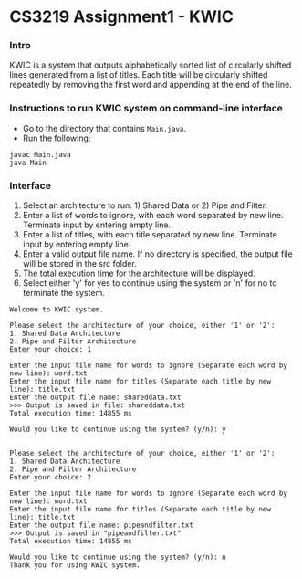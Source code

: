 CS3219 Assignment1 - KWIC
==============================================

### Intro
KWIC is a system that outputs alphabetically sorted list of circularly shifted lines generated from a list of titles. Each title will be circularly shifted repeatedly by removing the first word and appending at the end of the line.

### Instructions to run KWIC system on command-line interface
- Go to the directory that contains ```Main.java```.<br />
- Run the following:
```
javac Main.java
java Main
```

### Interface
1. Select an architecture to run: 1) Shared Data or 2) Pipe and Filter.<br />
2. Enter a list of words to ignore, with each word separated by new line. Terminate input by entering empty line.<br />
3. Enter a list of titles, with each title separated by new line. Terminate input by entering empty line.<br />
4. Enter a valid output file name. If no directory is specified, the output file will be stored in the src folder.<br />
5. The total execution time for the architecture will be displayed.<br />
6. Select either 'y' for yes to continue using the system or 'n' for no to terminate the system.<br />

```
Welcome to KWIC system.

Please select the architecture of your choice, either '1' or '2':
1. Shared Data Architecture
2. Pipe and Filter Architecture
Enter your choice: 1

Enter the input file name for words to ignore (Separate each word by new line): word.txt
Enter the input file name for titles (Separate each title by new line): title.txt
Enter the output file name: shareddata.txt
>>> Output is saved in file: shareddata.txt
Total execution time: 14855 ms

Would you like to continue using the system? (y/n): y


Please select the architecture of your choice, either '1' or '2':
1. Shared Data Architecture
2. Pipe and Filter Architecture
Enter your choice: 2

Enter the input file name for words to ignore (Separate each word by new line): word.txt
Enter the input file name for titles (Separate each title by new line): title.txt
Enter the output file name: pipeandfilter.txt       
>>> Output is saved in "pipeandfilter.txt"
Total execution time: 14855 ms

Would you like to continue using the system? (y/n): n
Thank you for using KWIC system.
```
